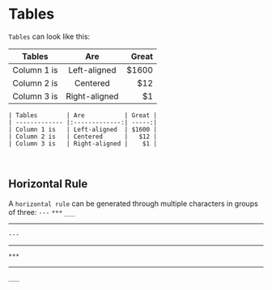 # Tables


`Tables` can look like this:

| Tables        | Are           | Great |
| ------------- |:-------------:| -----:|
| Column 1 is   | Left-aligned  | $1600 |
| Column 2 is   | Centered      |   $12 |
| Column 3 is   | Right-aligned |    $1 |

~~~
| Tables        | Are           | Great |
| ------------- |:-------------:| -----:|
| Column 1 is   | Left-aligned  | $1600 |
| Column 2 is   | Centered      |   $12 |
| Column 3 is   | Right-aligned |    $1 |
~~~

<br />

## Horizontal Rule

A `horizontal rule` can be generated through multiple characters in groups of three: `---` `***` `___`

---

~~~
---
~~~

***

~~~
***
~~~

___

~~~
___
~~~